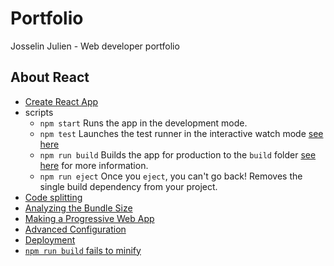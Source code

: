 # Portfolio
Josselin Julien - Web developer portfolio

## About React

- [Create React App](https://github.com/facebook/create-react-app)
- scripts
  - `npm start` Runs the app in the development mode.
  - `npm test` Launches the test runner in the interactive watch mode [see here](https://facebook.github.io/create-react-app/docs/running-tests)
  - `npm run build` Builds the app for production to the `build` folder [see here](https://facebook.github.io/create-react-app/docs/deployment) for more information.
  - `npm run eject` Once you `eject`, you can't go back! Removes the single build dependency from your project.
- [Code splitting](https://facebook.github.io/create-react-app/docs/code-splitting)
- [Analyzing the Bundle Size](https://facebook.github.io/create-react-app/docs/analyzing-the-bundle-size)
- [Making a Progressive Web App](https://facebook.github.io/create-react-app/docs/making-a-progressive-web-app)
- [Advanced Configuration](https://facebook.github.io/create-react-app/docs/advanced-configuration)
- [Deployment](https://facebook.github.io/create-react-app/docs/deployment)
- [`npm run build` fails to minify](https://facebook.github.io/create-react-app/docs/troubleshooting#npm-run-build-fails-to-minify)
